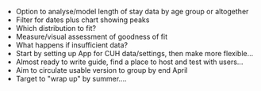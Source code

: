 - Option to analyse/model length of stay data by age group or altogether
- Filter for dates plus chart showing peaks
- Which distribution to fit?
- Measure/visual assessment of goodness of fit
- What happens if insufficient data?
- Start by setting up App for CUH data/settings, then make more flexible...
- Almost ready to write guide, find a place to host and test with users...
- Aim to circulate usable version to group by end April
- Target to "wrap up" by summer....